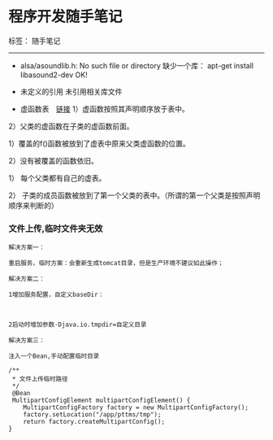 # 程序开发随手笔记

标签： 随手笔记

---

- alsa/asoundlib.h: No such file or directory 
缺少一个库：
apt-get install libasound2-dev
OK!
- 未定义的引用
未引用相关库文件

- 虚函数表　[链接](http://blog.csdn.net/haoel/article/details/1948051/)
1）虚函数按照其声明顺序放于表中。

2）父类的虚函数在子类的虚函数前面。

1）覆盖的f()函数被放到了虚表中原来父类虚函数的位置。

2）没有被覆盖的函数依旧。

1）  每个父类都有自己的虚表。

2）  子类的成员函数被放到了第一个父类的表中。（所谓的第一个父类是按照声明顺序来判断的）


### 文件上传,临时文件夹无效

```
解决方案一：

重启服务，临时方案：会重新生成tomcat目录，但是生产环境不建议如此操作；

解决方案二：

1增加服务配置，自定义baseDir：



2启动时增加参数-Djava.io.tmpdir=自定义目录

解决方案三：

注入一个Bean,手动配置临时目录

/**
 * 文件上传临时路径
 */
 @Bean
 MultipartConfigElement multipartConfigElement() {
    MultipartConfigFactory factory = new MultipartConfigFactory();
    factory.setLocation("/app/pttms/tmp");
    return factory.createMultipartConfig();
}

```


